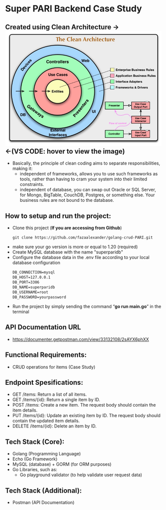 # Super PARI Backend Case Study

## Created using Clean Architecture -> ![alt text](image.png) <-(VS CODE: hover to view the image)
- Basically, the principle of clean coding aims to separate responsibilities, making it:
    - independent of frameworks, allows you to use such frameworks as tools, rather than having to cram your system into their limited constraints.
    - independent of database, you can swap out Oracle or SQL Server, for Mongo, BigTable, CouchDB, Postgres, or something else. Your business rules are not bound to the database.

## How to setup and run the project:
- Clone this project (**If you are accessing from Github**)
    ```
    git clone https://github.com/fazaalexander/golang-crud-PARI.git
    ```
- make sure your go version is more or equal to 1.20 (required)
- Create MySQL database with the name "superparidb"
- Configure the database data in the .env file according to your local database configuration
    ```
    DB_CONNECTION=mysql
    DB_HOST=127.0.0.1
    DB_PORT=3306
    DB_NAME=superparidb
    DB_USERNAME=root
    DB_PASSWORD=yourpassword
    ```
- Run the project by simply sending the command “**go run main.go**” in the terminal

## API Documentation URL
- https://documenter.getpostman.com/view/33132108/2sAYX6phXX

## Functional Requirements:
- CRUD operations for items (Case Study)

## Endpoint Spesifications:
- GET /items: Return a list of all items.
- GET /items/{id}: Return a single item by ID.
- POST /items: Create a new item. The request body should contain the item details.
- PUT /items/{id}: Update an existing item by ID. The request body should contain the updated item details.
- DELETE /items/{id}: Delete an item by ID.

## Tech Stack (Core):
- Golang (Programming Language)
- Echo (Go Framework)
- MySQL (database) + GORM (for ORM purposes)
- Go Libraries, such as:
    - Go playground validator (to help validate user request data)

## Tech Stack (Additional):
- Postman (API Documentation)
